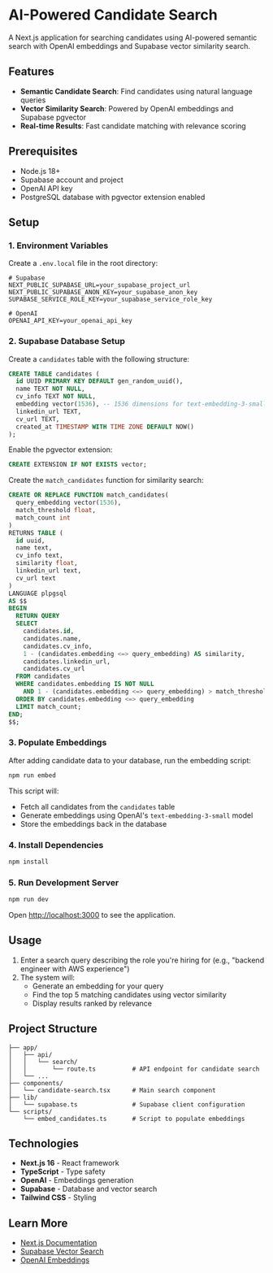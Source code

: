 # AI-Powered Candidate Search

A Next.js application for searching candidates using AI-powered semantic search with OpenAI embeddings and Supabase vector similarity search.

## Features

- **Semantic Candidate Search**: Find candidates using natural language queries
- **Vector Similarity Search**: Powered by OpenAI embeddings and Supabase pgvector
- **Real-time Results**: Fast candidate matching with relevance scoring

## Prerequisites

- Node.js 18+ 
- Supabase account and project
- OpenAI API key
- PostgreSQL database with pgvector extension enabled

## Setup

### 1. Environment Variables

Create a `.env.local` file in the root directory:

```env
# Supabase
NEXT_PUBLIC_SUPABASE_URL=your_supabase_project_url
NEXT_PUBLIC_SUPABASE_ANON_KEY=your_supabase_anon_key
SUPABASE_SERVICE_ROLE_KEY=your_supabase_service_role_key

# OpenAI
OPENAI_API_KEY=your_openai_api_key
```

### 2. Supabase Database Setup

Create a `candidates` table with the following structure:

```sql
CREATE TABLE candidates (
  id UUID PRIMARY KEY DEFAULT gen_random_uuid(),
  name TEXT NOT NULL,
  cv_info TEXT NOT NULL,
  embedding vector(1536), -- 1536 dimensions for text-embedding-3-small
  linkedin_url TEXT,
  cv_url TEXT,
  created_at TIMESTAMP WITH TIME ZONE DEFAULT NOW()
);
```

Enable the pgvector extension:

```sql
CREATE EXTENSION IF NOT EXISTS vector;
```

Create the `match_candidates` function for similarity search:

```sql
CREATE OR REPLACE FUNCTION match_candidates(
  query_embedding vector(1536),
  match_threshold float,
  match_count int
)
RETURNS TABLE (
  id uuid,
  name text,
  cv_info text,
  similarity float,
  linkedin_url text,
  cv_url text
)
LANGUAGE plpgsql
AS $$
BEGIN
  RETURN QUERY
  SELECT
    candidates.id,
    candidates.name,
    candidates.cv_info,
    1 - (candidates.embedding <=> query_embedding) AS similarity,
    candidates.linkedin_url,
    candidates.cv_url
  FROM candidates
  WHERE candidates.embedding IS NOT NULL
    AND 1 - (candidates.embedding <=> query_embedding) > match_threshold
  ORDER BY candidates.embedding <=> query_embedding
  LIMIT match_count;
END;
$$;
```

### 3. Populate Embeddings

After adding candidate data to your database, run the embedding script:

```bash
npm run embed
```

This script will:
- Fetch all candidates from the `candidates` table
- Generate embeddings using OpenAI's `text-embedding-3-small` model
- Store the embeddings back in the database

### 4. Install Dependencies

```bash
npm install
```

### 5. Run Development Server

```bash
npm run dev
```

Open [http://localhost:3000](http://localhost:3000) to see the application.

## Usage

1. Enter a search query describing the role you're hiring for (e.g., "backend engineer with AWS experience")
2. The system will:
   - Generate an embedding for your query
   - Find the top 5 matching candidates using vector similarity
   - Display results ranked by relevance

## Project Structure

```
├── app/
│   ├── api/
│   │   └── search/
│   │       └── route.ts          # API endpoint for candidate search
│   └── ...
├── components/
│   └── candidate-search.tsx      # Main search component
├── lib/
│   └── supabase.ts               # Supabase client configuration
└── scripts/
    └── embed_candidates.ts       # Script to populate embeddings
```

## Technologies

- **Next.js 16** - React framework
- **TypeScript** - Type safety
- **OpenAI** - Embeddings generation
- **Supabase** - Database and vector search
- **Tailwind CSS** - Styling

## Learn More

- [Next.js Documentation](https://nextjs.org/docs)
- [Supabase Vector Search](https://supabase.com/docs/guides/ai/vector-columns)
- [OpenAI Embeddings](https://platform.openai.com/docs/guides/embeddings)
